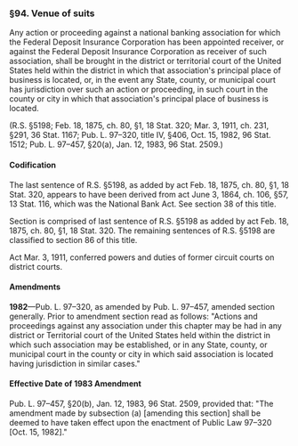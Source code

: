 ### §94. Venue of suits ###

Any action or proceeding against a national banking association for which the Federal Deposit Insurance Corporation has been appointed receiver, or against the Federal Deposit Insurance Corporation as receiver of such association, shall be brought in the district or territorial court of the United States held within the district in which that association's principal place of business is located, or, in the event any State, county, or municipal court has jurisdiction over such an action or proceeding, in such court in the county or city in which that association's principal place of business is located.

(R.S. §5198; Feb. 18, 1875, ch. 80, §1, 18 Stat. 320; Mar. 3, 1911, ch. 231, §291, 36 Stat. 1167; Pub. L. 97–320, title IV, §406, Oct. 15, 1982, 96 Stat. 1512; Pub. L. 97–457, §20(a), Jan. 12, 1983, 96 Stat. 2509.)

#### Codification ####

The last sentence of R.S. §5198, as added by act Feb. 18, 1875, ch. 80, §1, 18 Stat. 320, appears to have been derived from act June 3, 1864, ch. 106, §57, 13 Stat. 116, which was the National Bank Act. See section 38 of this title.

Section is comprised of last sentence of R.S. §5198 as added by act Feb. 18, 1875, ch. 80, §1, 18 Stat. 320. The remaining sentences of R.S. §5198 are classified to section 86 of this title.

Act Mar. 3, 1911, conferred powers and duties of former circuit courts on district courts.

#### Amendments ####

**1982**—Pub. L. 97–320, as amended by Pub. L. 97–457, amended section generally. Prior to amendment section read as follows: "Actions and proceedings against any association under this chapter may be had in any district or Territorial court of the United States held within the district in which such association may be established, or in any State, county, or municipal court in the county or city in which said association is located having jurisdiction in similar cases."

#### Effective Date of 1983 Amendment ####

Pub. L. 97–457, §20(b), Jan. 12, 1983, 96 Stat. 2509, provided that: "The amendment made by subsection (a) [amending this section] shall be deemed to have taken effect upon the enactment of Public Law 97–320 [Oct. 15, 1982]."